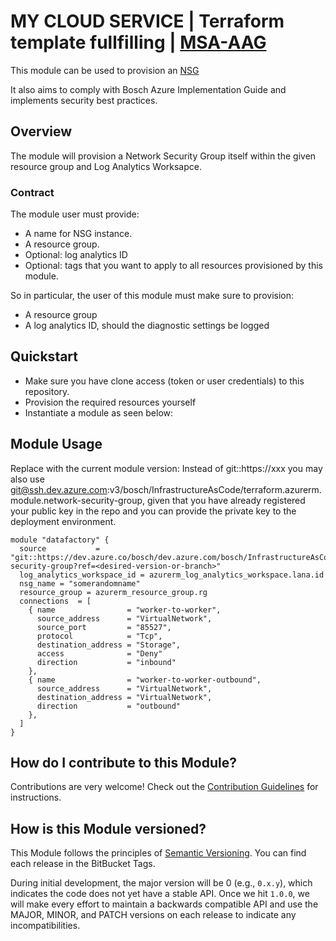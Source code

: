 # MY CLOUD SERVICE | Terraform template fullfilling | [MSA-AAG](https://inside-docupedia.bosch.com/confluence/display/Terraform/Microsoft+Azure)

This module can be used to provision an [NSG](https://docs.microsoft.com/en-us/azure/virtual-network/network-security-groups-overview)

It also aims to comply with Bosch Azure Implementation Guide and implements
security best practices.

## Overview

The module will provision a Network Security Group itself within the given resource group and Log Analytics Worksapce.


### Contract

The module user must provide:

* A name for NSG instance.
* A resource group. 
* Optional: log analytics ID
* Optional: tags that you want to apply to all resources provisioned by this
  module.

So in particular, the user of this module must make sure to provision:
* A resource group
* A log analytics ID, should the diagnostic settings be logged

## Quickstart

* Make sure you have clone access (token or user credentials) to this
  repository.
* Provision the required resources yourself
* Instantiate a module as seen below:


## Module Usage

Replace <desired-version> with the current module version:
Instead of git::https://xxx you may also use git@ssh.dev.azure.com:v3/bosch/InfrastructureAsCode/terraform.azurerm.module.network-security-group, 
given that you have already registered your public key in the repo and you can provide the private key to the deployment environment.

```
module "datafactory" {
  source           = "git::https://dev.azure.co/bosch/dev.azure.com/bosch/InfrastructureAsCode/_git/terraform.azurerm.module.network-security-group?ref=<desired-version-or-branch>"
  log_analytics_workspace_id = azurerm_log_analytics_workspace.lana.id
  nsg_name = "somerandomname"
  resource_group = azurerm_resource_group.rg
  connections  = [
    { name                = "worker-to-worker",
      source_address      = "VirtualNetwork",
      source_port         = "85527",
      protocol            = "Tcp",
      destination_address = "Storage",
      access              = "Deny"
      direction           = "inbound"
    },
    { name                = "worker-to-worker-outbound",
      source_address      = "VirtualNetwork",
      destination_address = "VirtualNetwork",
      direction           = "outbound"
    },
  ]
}
```


## How do I contribute to this Module?

Contributions are very welcome! Check out the [Contribution
Guidelines](https://inside-docupedia.bosch.com/confluence/display/Terraform/Contribution+Guidelines)
for instructions.


## How is this Module versioned?

This Module follows the principles of [Semantic Versioning](http://semver.org/).
You can find each release in the BitBucket Tags.

During initial development, the major version will be 0 (e.g., `0.x.y`), which
indicates the code does not yet have a stable API. Once we hit `1.0.0`, we will
make every effort to maintain a backwards compatible API and use the MAJOR,
MINOR, and PATCH versions on each release to indicate any incompatibilities.
